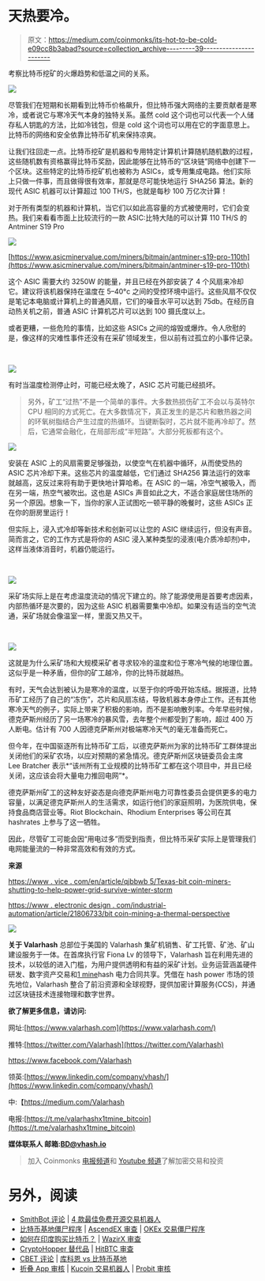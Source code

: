 # 天热要冷。

> 原文：<https://medium.com/coinmonks/its-hot-to-be-cold-e09cc8b3abad?source=collection_archive---------39----------------------->

考察比特币挖矿的火爆趋势和低温之间的关系。

![](img/f1c950d1113058a174b9a250c129f255.png)

尽管我们在短期和长期看到比特币价格飙升，但比特币强大网络的主要贡献者是寒冷，或者说它与寒冷天气本身的独特关系。虽然 cold 这个词也可以代表一个人储存私人钥匙的方法，比如冷钱包，但是 cold 这个词也可以用在它的字面意思上。比特币的网络和安全依靠比特币矿机来保持凉爽。

让我们往回走一点。比特币挖矿是机器和专用特定计算机计算随机随机数的过程，这些随机数有资格赢得比特币奖励，因此能够在比特币的“区块链”网络中创建下一个区块。这些特定的比特币挖矿机也被称为 ASICs，或专用集成电路。他们实际上只做一件事，而且做得很有效率，那就是尽可能快地运行 SHA256 算法。新的现代 ASIC 机器可以计算超过 100 TH/S，也就是每秒 100 万亿次计算！

对于所有类型的机器和计算机，当它们以如此高容量的方式被使用时，它们会变热。我们来看看市面上比较流行的一款 ASIC:比特大陆的可以计算 110 TH/S 的 Antminer S19 Pro

![](img/ab4ea23302e7ba3154413fce42033654.png)

[https://www.asicminervalue.com/miners/bitmain/antminer-s19-pro-110th](https://www.asicminervalue.com/miners/bitmain/antminer-s19-pro-110th)

这个 ASIC 需要大约 3250W 的能量，并且已经在外部安装了 4 个风扇来冷却它。建议将该机器保持在温度在 5–40°c 之间的受控环境中运行。这些风扇不仅仅是笔记本电脑或计算机上的普通风扇，它们的噪音水平可以达到 75db。在经历自动热关机之前，普通 ASIC 计算机芯片可以达到 100 摄氏度以上。

或者更糟，一些危险的事情，比如这些 ASICs 之间的熔毁或爆炸。令人欣慰的是，像这样的灾难性事件还没有在采矿领域发生，但以前有过孤立的小事件记录。

​​

![](img/12a47aee0b2aa47ccfcc5790e39c5849.png)

有时当温度检测停止时，可能已经太晚了，ASIC 芯片可能已经损坏。

> 另外，矿工“过热”不是一个简单的事件。大多数热损伤矿工不会以与英特尔 CPU 相同的方式死亡。在大多数情况下，真正发生的是芯片和散热器之间的环氧树脂结合产生过度的热循环。当键断裂时，芯片就不能再冷却了。然后，它通常会融化，在局部形成“半短路”。大部分死板都有这个。

![](img/c2a1d6b7f6b342bf3271cda6f9883aa4.png)

安装在 ASIC 上的风扇需要足够强劲，以使空气在机器中循环，从而使受热的 ASIC 芯片冷却下来。这些芯片的温度越低，它们通过 SHA256 算法运行的效率就越高，这反过来将有助于更快地计算哈希。在 ASIC 的一端，冷空气被吸入，而在另一端，热空气被吹出。这也是 ASICs 声音如此之大，不适合家庭居住场所的另一个原因。想象一下，当你的家人正试图吃一顿平静的晚餐时，这些 ASICs 正在你的厨房里运行！

但实际上，浸入式冷却等新技术和创新可以让您的 ASIC 继续运行，但没有声音。简而言之，它的工作方式是将你的 ASIC 浸入某种类型的浸液(电介质冷却剂)中，这样当液体消音时，机器仍能运行。

​​

![](img/9d2f4bba8a186e5060556dde9886a375.png)

采矿场实际上是在考虑温度流动的情况下建立的。除了能源使用是首要考虑因素，内部热循环是次要的，因为这些 ASIC 机器需要集中冷却。如果没有适当的空气流通，采矿场就会像温室一样，里面又热又干。

​​

![](img/6ffaf3cbd25d3c95050bd7589643c4d1.png)

这就是为什么采矿场和大规模采矿者寻求较冷的温度和位于寒冷气候的地理位置。这似乎是一种矛盾，但你的矿工越冷，你的比特币就越热。

有时，天气会达到被认为是寒冷的温度，以至于你的呼吸开始冻结。据报道，比特币矿工经历了自己的“冻伤”，芯片和风扇冻结，导致机器本身停止工作。还有其他寒冷天气的例子，实际上带来了积极的影响，而不是影响散列率。今年早些时候，德克萨斯州经历了另一场寒冷的暴风雪，去年整个州都受到了影响，超过 400 万人断电。估计有 700 人因德克萨斯州对极端寒冷天气的毫无准备而死亡。

但今年，在中国驱逐所有比特币矿工后，以德克萨斯州为家的比特币矿工群体提出关闭他们的采矿农场，以应对预期的紧急情况。德克萨斯州区块链委员会主席 Lee Bratcher 表示*“该州所有工业规模的比特币矿工都在这个项目中，并且已经关闭，这应该会将大量电力推回电网”*。

德克萨斯州矿工的这种友好姿态是向德克萨斯州电力可靠性委员会提供更多的电力容量，以满足德克萨斯州人的生活需求，如运行他们的家庭照明，为医院供电，保持食品商店营业等。Riot Blockchain、Rhodium Enterprises 等公司在其 hashrates 上参与了这一牺牲。

因此，尽管矿工可能会因“用电过多”而受到指责，但比特币采矿实际上是管理我们电网能量流的一种非常高效和有效的方式。

**来源**

[https://www . vice . com/en/article/qjbbwb 5/Texas-bit coin-miners-shutting-to-help-power-grid-survive-winter-storm](https://www.vice.com/en/article/qjbwb5/texas-bitcoin-miners-shutting-down-to-help-power-grid-survive-winter-storm)

[https://www . electronic design . com/industrial-automation/article/21806733/bit coin-mining-a-thermal-perspective](https://www.electronicdesign.com/industrial-automation/article/21806733/bitcoin-mining-a-thermal-perspective)

![](img/a94fb544fe9534559c49420be0fba12c.png)

**关于 Valarhash**
总部位于美国的 Valarhash 集矿机销售、矿工托管、矿池、矿山建设服务于一体。在首席执行官 Fiona Lv 的领导下，Valarhash 旨在利用先进的技术，以较低的进入门槛，为用户提供透明和有益的采矿计划。业务运营涵盖硬件研发、数字资产交易和[1 mine](https://www.1tmine.com/)hash 电力合同共享。凭借在 hash power 市场的领先地位，Valarhash 整合了前沿资源和全球视野，提供加密计算服务(CCS)，并通过区块链技术连接物理和数字世界。

**欲了解更多信息，请访问:**

网址:[https://www.valarhash.com](https://www.valarhash.com/)

推特:[https://twitter.com/VaIarhash](https://twitter.com/VaIarhash)

https://www.facebook.com/Valarhash

领英:[https://www.linkedin.com/company/vhash/](https://www.linkedin.com/company/vhash/)

中:【https://medium.com/Valarhash 

电报:[https://t.me/valarhashx1tmine_bitcoin](https://t.me/valarhashx1tmine_bitcoin)

**媒体联系人
邮箱:BD@vhash.io**

> 加入 Coinmonks [电报频道](https://t.me/coincodecap)和 [Youtube 频道](https://www.youtube.com/c/coinmonks/videos)了解加密交易和投资

# 另外，阅读

*   [SmithBot 评论](https://coincodecap.com/smithbot-review) | [4 款最佳免费开源交易机器人](https://coincodecap.com/free-open-source-trading-bots)
*   [比特币基地僵尸程序](/coinmonks/coinbase-bots-ac6359e897f3) | [AscendEX 审查](/coinmonks/ascendex-review-53e829cf75fa) | [OKEx 交易僵尸程序](/coinmonks/okex-trading-bots-234920f61e60)
*   [如何在印度购买比特币？](/coinmonks/buy-bitcoin-in-india-feb50ddfef94) | [WazirX 审查](/coinmonks/wazirx-review-5c811b074f5b)
*   [CryptoHopper 替代品](/coinmonks/cryptohopper-alternatives-d67287b16d27) | [HitBTC 审查](/coinmonks/hitbtc-review-c5143c5d53c2)
*   [CBET 评论](https://coincodecap.com/cbet-casino-review) | [库科恩 vs 比特币基地](https://coincodecap.com/kucoin-vs-coinbase)
*   [折叠 App 审核](https://coincodecap.com/fold-app-review) | [Kucoin 交易机器人](/coinmonks/kucoin-trading-bot-automate-your-trades-8cf0ca2138e0) | [Probit 审核](https://coincodecap.com/probit-review)